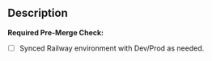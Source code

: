 <!-- Provide a general summary of your changes in the Title above -->

## Description
<!--- Describe your changes in detail -->


**Required Pre-Merge Check:**
- [ ] Synced Railway environment with Dev/Prod as needed. 